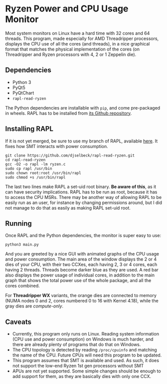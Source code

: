 # Ryzen Power and CPU Usage Monitor

Most system monitors on Linux have a hard time with 32 cores and 64 threads. This program, made especially for AMD Threadripper processors, displays the CPU use of all the cores (and threads), in a nice graphical format that matches the physical implementation of the cores (on Threadripper and Ryzen processors with 4, 2 or 1 Zeppelin die).

## Dependencies

- Python 3
- PyQt5
- PyQtChart
- `rapl-read-ryzen`

The Python dependencies are installable with `pip`, and come pre-packaged in wheels. RAPL has to be installed from [its Github repository](https://github.com/djselbeck/rapl-read-ryzen).

## Installing RAPL

If it is not yet merged, be sure to use my branch of RAPL, available [here](https://github.com/steckdenis/rapl-read-ryzen). It fixes how SMT interacts with power consumption.

    git clone https://github.com/djselbeck/rapl-read-ryzen.git
    cd rapl-read-ryzen
    gcc -O2 -o rapl -lm ryzen.c
    sudo cp rapl /usr/bin
    sudo chown root:root /usr/bin/rapl
    sudo chmod +s /usr/bin/rapl

The last two lines make RAPL a set-uid root binary. **Be aware of this**, as it can have security implications. RAPL has to be run as root, because it has to access the CPU MSRs. There may be another way of allowing RAPL to be easily run as an user, for instance by changing permissions around, but I did not manage to do that as easily as making RAPL set-uid root.

## Running

Once RAPL and the Python dependencies, the monitor is super easy to use:

    python3 main.py

And you are greeted by a nice GUI with animated graphs of the CPU usage and power consumption. The main area of the window displays the 2 or 4 dies of your CPU, with their two CCXes, each having 2, 3 or 4 cores, each having 2 threads. Threads become darker blue as they are used. A red bar also displays the power usage of individual cores, in addition to the main graph that shows the total power use of the whole package, and all the cores combined.

For **Threadripper WX** variants, the orange dies are connected to memory (NUMA nodes 0 and 2, cores numbered 0 to 16 with Kernel 4.18), while the gray dies are *compute-only*.

## Caveats

- Currently, this program only runs on Linux. Reading system information (CPU use and power consumption) on Windows is much harder, and there are already plenty of programs that do that on Windows.
- The CPU topology is detected by reading `/proc/cpuinfo` and matching the name of the CPU. Future CPUs will need this program to be updated.
- This program assumes that SMT is available and used. As such, it does not support the low-end Ryzen 1st gen processors without SMT
- APUs are not yet supported. Some simple changes should be enough to add support for them, as they are basically dies with only one CCX.
